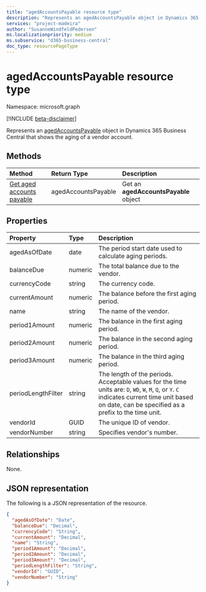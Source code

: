 ```yaml
---
title: "agedAccountsPayable resource type"
description: "Represents an agedAccountsPayable object in Dynamics 365 Business Central that shows the aging of a vendor account."
services: "project-madeira"
author: "SusanneWindfeldPedersen"
ms.localizationpriority: medium
ms.subservice: "d365-business-central"
doc_type: resourcePageType
---
```


# agedAccountsPayable resource type

Namespace: microsoft.graph

[!INCLUDE [beta-disclaimer](../../includes/beta-disclaimer.md)]

Represents an [agedAccountsPayable](dynamics-agedaccountspayable.md) object in Dynamics 365 Business Central that shows the aging of a vendor account.

## Methods

| Method         | Return Type  |Description|
|:---------------|:-------------|:----------|
|[Get aged accounts payable](../api/dynamics-agedaccountspayable-get.md)|agedAccountsPayable|Get an **agedAccountsPayable** object|

## Properties
| Property	    | Type	   |Description                                 |
|:--------------|:---------|:-------------------------------------------|
|agedAsOfDate   |date|The period start date used to calculate aging periods.|
|balanceDue     |numeric   |The total balance due to the vendor.|
|currencyCode   |string    |The currency code.                     |
|currentAmount  |numeric   |The balance before the first aging period.|
|name           |string    |The name of the vendor.                    |
|period1Amount  |numeric   |The balance in the first aging period.|
|period2Amount  |numeric   |The balance in the second aging period.|
|period3Amount  |numeric   |The balance in the third aging period.|
|periodLengthFilter|string |The length of the periods. Acceptable values for the time units are: `D`, `WD`, `W`, `M`, `Q`, or `Y`. `C` indicates current time unit based on date, can be specified as a prefix to the time unit.|
|vendorId       |GUID      |The unique ID of vendor.                    |
|vendorNumber   |string    |Specifies vendor's number.                  |

## Relationships
None.

## JSON representation

The following is a JSON representation of the resource.

```json
{
  "agedAsOfDate": "Date",
  "balanceDue": "Decimal",
  "currencyCode": "String",
  "currentAmount": "Decimal",
  "name": "String",
  "period1Amount": "Decimal",
  "period2Amount": "Decimal",
  "period3Amount": "Decimal",
  "periodLengthFilter": "String",
  "vendorId": "GUID",
  "vendorNumber": "String"
}
```
